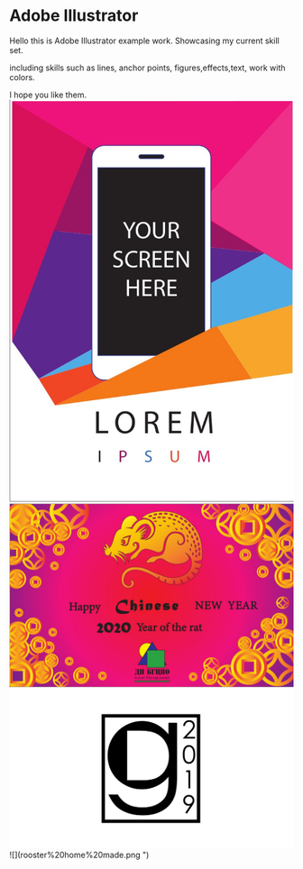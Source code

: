 # Adobe Illustrator 

Hello this is Adobe Illustrator example work.
Showcasing my current skill set.

including skills such as lines, anchor points, figures,effects,text, work with colors. 

I hope you like them.
<img scr ="/flyer.jpg" width/>
<img scr ="/calendar.jpg" width = "100"/>
<img scr ="/GD2019%20ver2%20%5Bfinal%5D.png" width = "100"/>
<img scr ="rooster%20home%20made.png " width = "100"/>
![](/flyer.jpg)
![](/calendar.jpg)
![](/GD2019%20ver2%20%5Bfinal%5D.png)
![](rooster%20home%20made.png ")
